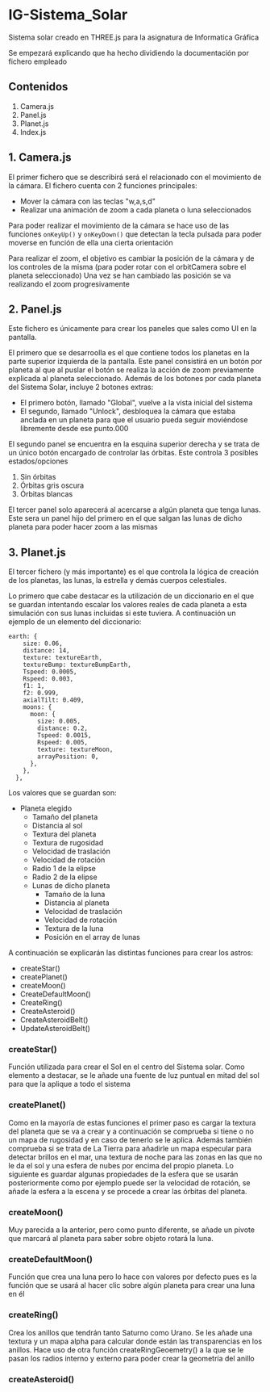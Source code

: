 # IG-Sistema_Solar
Sistema solar creado en THREE.js para la asignatura de Informatica Gráfica

Se empezará explicando que ha hecho dividiendo la documentación por fichero empleado

## Contenidos

1. Camera.js
2. Panel.js
3. Planet.js
4. Index.js

## 1. Camera.js

El primer fichero que se describirá será el relacionado con el movimiento de la cámara. El fichero cuenta con 2 funciones principales: 
- Mover la cámara con las teclas "w,a,s,d"
- Realizar una animación de zoom a cada planeta o luna seleccionados

Para poder realizar el movimiento de la cámara se hace uso de las funciones `onKeyUp()` y `onKeyDown()` que detectan la tecla pulsada para poder moverse en función de ella una cierta orientación

Para realizar el zoom, el objetivo es cambiar la posición de la cámara y de los controles de la misma (para poder rotar con el orbitCamera sobre el planeta seleccionado) Una vez se han cambiado las posición se va realizando el zoom progresivamente

## 2. Panel.js

Este fichero es únicamente para crear los paneles que sales como UI en la pantalla.

El primero que se desarroolla es el que contiene todos los planetas en la parte superior izquierda de la pantalla. Este panel consistirá en un botón por planeta al que al puslar el botón se realiza la acción de zoom previamente explicada al planeta seleccionado. Además de los botones por cada planeta del Sistema Solar, incluye 2 botones extras:
- El primero botón, llamado "Global", vuelve a la vista inicial del sistema
- El segundo, llamado "Unlock", desbloquea la cámara que estaba anclada en un planeta para que el usuario pueda seguir moviéndose libremente desde ese punto.000

El segundo panel se encuentra en la esquina superior derecha y se trata de un único botón encargado de controlar las órbitas. Este controla 3 posibles estados/opciones
  1. Sin órbitas
  2. Órbitas gris oscura
  3. Órbitas blancas

El tercer panel solo aparecerá al acercarse a algún planeta que tenga lunas. Este sera un panel hijo del primero en el que salgan las lunas de dicho planeta para poder hacer zoom a las mismas

## 3. Planet.js

El tercer fichero (y más importante) es el que controla la lógica de creación de los planetas, las lunas, la estrella y demás cuerpos celestiales.

Lo primero que cabe destacar es la utilización de un diccionario en el que se guardan intentando escalar los valores reales de cada planeta a esta simulación con sus lunas incluidas si este tuviera. A continuación un ejemplo de un elemento del diccionario:

```
earth: {
    size: 0.06,
    distance: 14,
    texture: textureEarth,
    textureBump: textureBumpEarth,
    Tspeed: 0.0005,
    Rspeed: 0.003,
    f1: 1,
    f2: 0.999,
    axialTilt: 0.409,
    moons: {
      moon: {
        size: 0.005,
        distance: 0.2,
        Tspeed: 0.0015,
        Rspeed: 0.005,
        texture: textureMoon,
        arrayPosition: 0,
      },
    },
  },
```

Los valores que se guardan son:
- Planeta elegido
    - Tamaño del planeta
    - Distancia al sol
    - Textura del planeta
    - Textura de rugosidad
    - Velocidad de traslación
    - Velocidad de rotación
    - Radio 1 de la elipse
    - Radio 2 de la elipse
    - Lunas de dicho planeta
        - Tamaño de la luna
        - Distancia al planeta
        - Velocidad de traslación
        - Velocidad de rotación
        - Textura de la luna
        - Posición en el array de lunas

A continuación se explicarán las distintas funciones para crear los astros:
  - createStar()
  - createPlanet()
  - createMoon()
  - CreateDefaultMoon()
  - CreateRing()
  - CreateAsteroid()
  - CreateAsteroidBelt()
  - UpdateAsteroidBelt()

### createStar()

Función utilizada para crear el Sol en el centro del Sistema solar. Como elemento a destacar, se le añade una fuente de luz puntual en mitad del sol para que la aplique a todo el sistema

### createPlanet()

Como en la mayoría de estas funciones el primer paso es cargar la textura del planeta que se va a crear y a continuación se comprueba si tiene o no un mapa de rugosidad y en caso de tenerlo se le aplica. Además también comprueba si se trata de La Tierra para añadirle un mapa especular para detectar brillos en el mar, una textura de noche para las zonas en las que no le da el sol y una esfera de nubes por encima del propio planeta.
Lo siguiente es guardar algunas propiedades de la esfera que se usarán posteriormente como por ejemplo puede ser la velocidad de rotación, se añade la esfera a la escena y se procede a crear las órbitas del planeta.

### createMoon()

Muy parecida a la anterior, pero como punto diferente, se añade un pivote que marcará al planeta para saber sobre objeto rotará la luna.

### createDefaultMoon()

Función que crea una luna pero lo hace con valores por defecto pues es la función que se usará al hacer clic sobre algún planeta para crear una luna en él

### createRing()

Crea los anillos que tendrán tanto Saturno como Urano. Se les añade una textura y un mapa alpha para calcular donde están las transparencias en los anillos.
Hace uso de otra función createRingGeoemetry() a la que se le pasan los radios interno y externo para poder crear la geometría del anillo

### createAsteroid()
